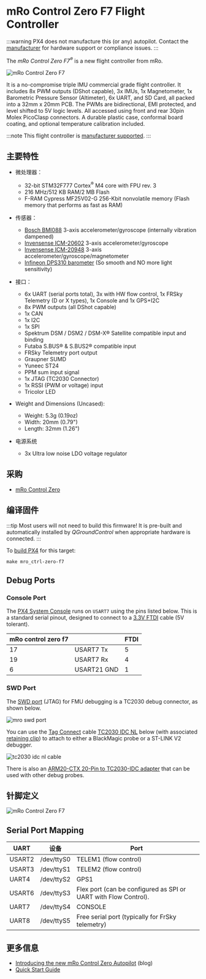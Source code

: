 # mRo Control Zero F7 Flight Controller

:::warning PX4 does not manufacture this (or any) autopilot. Contact the [manufacturer](https://store.mrobotics.io/) for hardware support or compliance issues.
:::

The *mRo Control Zero F7<sup>&reg;</sup>* is a new flight controller from mRo.

![mRo Control Zero F7](../../assets/flight_controller/mro_control_zero_f7/mro_control_zero_f7.jpg)

It is a no-compromise triple IMU commercial grade flight controller. It includes 8x PWM outputs (DShot capable), 3x IMUs, 1x Magnetometer, 1x Barometric Pressure Sensor (Altimeter), 6x UART, and SD Card, all packed into a 32mm x 20mm PCB. The PWMs are bidirectional, EMI protected, and level shifted to 5V logic levels. All accessed using front and rear 30pin Molex PicoClasp connectors. A durable plastic case, conformal board coating, and optional temperature calibration included.


:::note
This flight controller is [manufacturer supported](../flight_controller/autopilot_manufacturer_supported.md).
:::


## 主要特性

- 微处理器：
  - 32-bit STM32F777 Cortex<sup>&reg;</sup> M4 core with FPU rev. 3
  - 216 MHz/512 KB RAM/2 MB Flash
  - F-RAM Cypress MF25V02-G 256-Kbit nonvolatile memory (Flash memory that performs as fast as RAM)
- 传感器：
  - [Bosch BMI088](https://www.bosch-sensortec.com/bst/products/all_products/bmi088_1) 3-axis accelerometer/gyroscope (internally vibration dampened)
  - [Invensense ICM-20602](https://www.invensense.com/products/motion-tracking/6-axis/icm-20602/) 3-axis accelerometer/gyroscope
  - [Invensense ICM-20948](https://www.invensense.com/products/motion-tracking/9-axis/icm-20948/) 3-axis accelerometer/gyroscope/magnetometer
  - [Infineon DPS310 barometer](https://www.infineon.com/cms/en/product/sensor/barometric-pressure-sensor-for-consumer-applications/dps310/) (So smooth and NO more light sensitivity)

- 接口：
  - 6x UART (serial ports total), 3x with HW flow control, 1x FRSky Telemetry (D or X types), 1x Console and 1x GPS+I2C
  - 8x PWM outputs (all DShot capable)
  - 1x CAN
  - 1x I2C
  - 1x SPI
  - Spektrum DSM / DSM2 / DSM-X® Satellite compatible input and binding
  - Futaba S.BUS® & S.BUS2® compatible input
  - FRSky Telemetry port output
  - Graupner SUMD
  - Yuneec ST24
  - PPM sum input signal
  - 1x JTAG (TC2030 Connector)
  - 1x RSSI (PWM or voltage) input
  - Tricolor LED

- Weight and Dimensions (Uncased):
  - Weight: 5.3g (0.19oz)
  - Width: 20mm (0.79")
  - Length: 32mm (1.26")

- 电源系统
  - 3x Ultra low noise LDO voltage regulator



## 采购

* [mRo Control Zero](https://store.mrobotics.io/mRo-Control-Zero-F7-p/mro-ctrl-zero-f7.htm)



## 编译固件

:::tip
Most users will not need to build this firmware! It is pre-built and automatically installed by *QGroundControl* when appropriate hardware is connected.
:::

To [build PX4](../dev_setup/building_px4.md) for this target:
```
make mro_ctrl-zero-f7
```


## Debug Ports

### Console Port

The [PX4 System Console](../debug/system_console.md) runs on `USART7` using the pins listed below. This is a standard serial pinout, designed to connect to a [3.3V FTDI](https://www.digikey.com/product-detail/en/TTL-232R-3V3/768-1015-ND/1836393) cable (5V tolerant).

| mRo control zero f7 |             | FTDI                 |
| ------------------- | ----------- | -------------------- |
| 17                  | USART7 Tx   | 5 | FTDI RX (yellow) |
| 19                  | USART7 Rx   | 4 | FTDI TX (orange) |
| 6                   | USART21 GND | 1 | FTDI GND (black) |


### SWD Port

The [SWD port](../debug/swd_debug.md) (JTAG) for FMU debugging is a TC2030 debug connector, as shown below.

![mro swd port](../../assets/flight_controller/mro_control_zero_f7/mro_control_zero_f7_swd.jpg)

You can use the [Tag Connect](https://www.tag-connect.com/) cable [TC2030 IDC NL](https://www.tag-connect.com/product/tc2030-idc-nl) below (with associated [retaining clip](https://www.tag-connect.com/product/tc2030-clip-retaining-clip-board-for-tc2030-nl-cables)) to attach to either a BlackMagic probe or a ST-LINK V2 debugger.

![tc2030 idc nl cable](../../assets/flight_controller/mro_control_zero_f7/tc2030_idc_nl.jpg)

There is also an [ARM20-CTX 20-Pin to TC2030-IDC adapter](https://www.tag-connect.com/product/arm20-ctx-20-pin-to-tc2030-idc-adapter-for-cortex) that can be used with other debug probes.

## 针脚定义

![mRo Control Zero F7](../../assets/flight_controller/mro_control_zero_f7/mro_control_pinouts.jpg)


## Serial Port Mapping

| UART   | 设备         | Port                                                            |
| ------ | ---------- | --------------------------------------------------------------- |
| USART2 | /dev/ttyS0 | TELEM1 (flow control)                                           |
| USART3 | /dev/ttyS1 | TELEM2 (flow control)                                           |
| UART4  | /dev/ttyS2 | GPS1                                                            |
| USART6 | /dev/ttyS3 | Flex port (can be configured as SPI or UART with Flow Control). |
| UART7  | /dev/ttyS4 | CONSOLE                                                         |
| UART8  | /dev/ttyS5 | Free serial port (typically for FrSky telemetry)                |


<!-- Note: Got ports using https://github.com/PX4/px4_user_guide/pull/672#issuecomment-598198434 -->
<!-- https://github.com/PX4/PX4-Autopilot/blob/master/boards/mro/ctrl-zero-f7/nuttx-config/nsh/defconfig#L202-L207 -->



## 更多信息

- [Introducing the new mRo Control Zero Autopilot](https://mrobotics.io/introducing-the-new-mro-control-zero-autopilot/) (blog)
- [Quick Start Guide](https://mrobotics.io/mrocontrolzero/)

